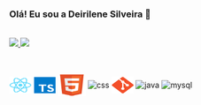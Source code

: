 ###  Olá! Eu sou a Deirilene Silveira 👋

<div >
  <br>
  <a href="https://github.com/duribeiro">
    <img height="150em" src="https://github-readme-stats.vercel.app/api?username=deirilene&count_private=true&include_all_commits=true&show_icons=true&theme=dracula&hide_border=false&show_owner=true"/>
    <img height="150em" src="https://github-readme-stats.vercel.app/api/top-langs/?username=deirilene&theme=dracula&hide_border=false&&layout=compact"/>
  </a>
</div>
  
  ##
  
 <div style="display: inline_block"><br>
  <img align="center" alt="React" height="30" width="40" src="https://raw.githubusercontent.com/devicons/devicon/master/icons/react/react-original.svg">
  <img align="center" alt="Js" height="30" width="40" src="https://raw.githubusercontent.com/devicons/devicon/master/icons/typescript/typescript-plain.svg"> 
  <img align="center" alt="html" height="40" width="50" src="https://raw.githubusercontent.com/devicons/devicon/master/icons/html5/html5-original.svg">
  <img align="center" alt="css" height="40" width="50" src="https://cdn.jsdelivr.net/gh/devicons/devicon/icons/css3/css3-original.svg" />
  <img align="center" alt="git" height="30" width="40" src="https://raw.githubusercontent.com/devicons/devicon/master/icons/git/git-original.svg">
  <img align="center" alt="java" height="60" width="70"  src="https://cdn.jsdelivr.net/gh/devicons/devicon/icons/java/java-original-wordmark.svg" />
  <img align="center" alt="mysql" height="60" width="70" src="https://cdn.jsdelivr.net/gh/devicons/devicon/icons/mysql/mysql-original-wordmark.svg" />         
</div>

